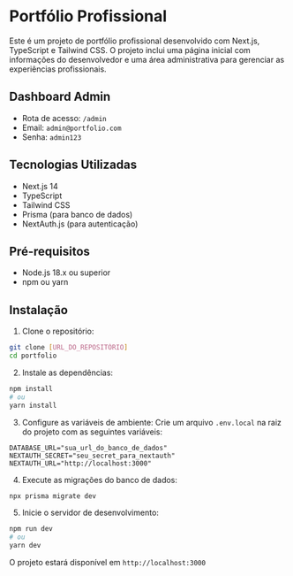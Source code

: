 # Portfólio Profissional

Este é um projeto de portfólio profissional desenvolvido com Next.js, TypeScript e Tailwind CSS. O projeto inclui uma página inicial com informações do desenvolvedor e uma área administrativa para gerenciar as experiências profissionais.

## Dashboard Admin

- Rota de acesso: `/admin`
- Email: `admin@portfolio.com`
- Senha: `admin123`

## Tecnologias Utilizadas

- Next.js 14
- TypeScript
- Tailwind CSS
- Prisma (para banco de dados)
- NextAuth.js (para autenticação)

## Pré-requisitos

- Node.js 18.x ou superior
- npm ou yarn

## Instalação

1. Clone o repositório:
```bash
git clone [URL_DO_REPOSITÓRIO]
cd portfolio
```

2. Instale as dependências:
```bash
npm install
# ou
yarn install
```

3. Configure as variáveis de ambiente:
Crie um arquivo `.env.local` na raiz do projeto com as seguintes variáveis:
```
DATABASE_URL="sua_url_do_banco_de_dados"
NEXTAUTH_SECRET="seu_secret_para_nextauth"
NEXTAUTH_URL="http://localhost:3000"
```

4. Execute as migrações do banco de dados:
```bash
npx prisma migrate dev
```

5. Inicie o servidor de desenvolvimento:
```bash
npm run dev
# ou
yarn dev
```

O projeto estará disponível em `http://localhost:3000`